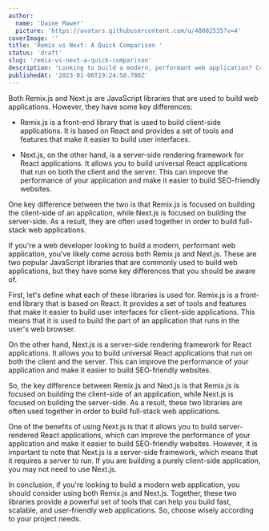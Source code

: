 ```yaml
---
author:
  name: 'Daine Mawer'
  picture: 'https://avatars.githubusercontent.com/u/48082535?v=4'
coverImage: ''
title: 'Remix vs Next: A Quick Comparison '
status: 'draft'
slug: 'remix-vs-next-a-quick-comparison'
description: 'Looking to build a modern, performant web application? Consider using Remix.js and Next.js. Remix.js is a front-end library that makes it easy to build user interfaces with React, while Next.js is a server-side rendering framework that can improve the performance of your app and make it more SEO-friendly. Together, these libraries provide a powerful set of tools for building fast, scalable, and user-friendly web applications. Get started today and take your web development to the next level!'
publishedAt: '2023-01-06T19:24:58.788Z'
---
```


Both Remix.js and Next.js are JavaScript libraries that are used to build web applications. However, they have some key differences:

- Remix.js is a front-end library that is used to build client-side applications. It is based on React and provides a set of tools and features that make it easier to build user interfaces.

- Next.js, on the other hand, is a server-side rendering framework for React applications. It allows you to build universal React applications that run on both the client and the server. This can improve the performance of your application and make it easier to build SEO-friendly websites.

One key difference between the two is that Remix.js is focused on building the client-side of an application, while Next.js is focused on building the server-side. As a result, they are often used together in order to build full-stack web applications.

If you're a web developer looking to build a modern, performant web application, you've likely come across both Remix.js and Next.js. These are two popular JavaScript libraries that are commonly used to build web applications, but they have some key differences that you should be aware of.

First, let's define what each of these libraries is used for. Remix.js is a front-end library that is based on React. It provides a set of tools and features that make it easier to build user interfaces for client-side applications. This means that it is used to build the part of an application that runs in the user's web browser.

On the other hand, Next.js is a server-side rendering framework for React applications. It allows you to build universal React applications that run on both the client and the server. This can improve the performance of your application and make it easier to build SEO-friendly websites.

So, the key difference between Remix.js and Next.js is that Remix.js is focused on building the client-side of an application, while Next.js is focused on building the server-side. As a result, these two libraries are often used together in order to build full-stack web applications.

One of the benefits of using Next.js is that it allows you to build server-rendered React applications, which can improve the performance of your application and make it easier to build SEO-friendly websites. However, it is important to note that Next.js is a server-side framework, which means that it requires a server to run. If you are building a purely client-side application, you may not need to use Next.js.

In conclusion, if you're looking to build a modern web application, you should consider using both Remix.js and Next.js. Together, these two libraries provide a powerful set of tools that can help you build fast, scalable, and user-friendly web applications. So, choose wisely according to your project needs.


